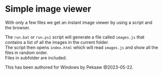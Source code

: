 # Simple image viewer

With only a few files we get an instant image viewer by using a script and the browser.

The `run.bat` or `run.ps1` script will generate a file called `images.js` that contains a list of all the images in the current folder.  
The script then opens `index.html` which will read `images.js` and show all the files in random order.  
Files in subfolder are included.

This has been authored for Windows by Pekaaw @2023-05-22.
